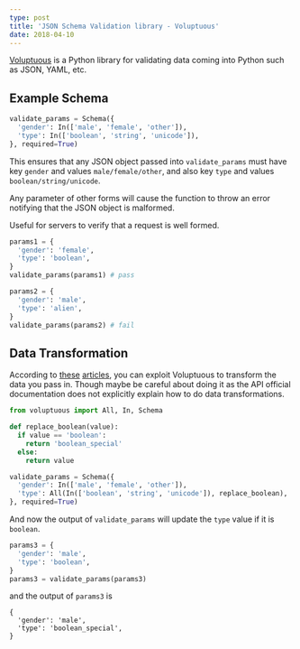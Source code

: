 ```yaml
---
type: post
title: 'JSON Schema Validation library - Voluptuous'
date: 2018-04-10
---
```


[Voluptuous](https://github.com/alecthomas/voluptuous) is a Python library for
validating data coming into Python such as JSON, YAML, etc.

## Example Schema

```py
validate_params = Schema({
  'gender': In(['male', 'female', 'other']),
  'type': In(['boolean', 'string', 'unicode']),
}, required=True)
```

This ensures that any JSON object passed into `validate_params`
must have key `gender` and values `male/female/other`,
and also key `type` and values `boolean/string/unicode`.

Any parameter of other forms will cause the function to throw an error
notifying that the JSON object is malformed.

Useful for servers to verify that a request is well formed.

```py
params1 = {
  'gender': 'female',
  'type': 'boolean',
}
validate_params(params1) # pass

params2 = {
  'gender': 'male',
  'type': 'alien',
}
validate_params(params2) # fail
```

## Data Transformation

According to [these](https://julien.danjou.info/python-schema-validation-voluptuous/)
[articles](https://github.com/alecthomas/voluptuous/issues/124), 
you can exploit Voluptuous to transform the data you pass in.
Though maybe be careful about doing it as the API official documentation
does not explicitly explain how to do data transformations.

```py
from voluptuous import All, In, Schema

def replace_boolean(value):
  if value == 'boolean':
    return 'boolean_special'
  else:
    return value

validate_params = Schema({
  'gender': In(['male', 'female', 'other']),
  'type': All(In(['boolean', 'string', 'unicode']), replace_boolean),
}, required=True)
```

And now the output of `validate_params` will update the `type` value if it is `boolean`.

```py
params3 = {
  'gender': 'male',
  'type': 'boolean',
}
params3 = validate_params(params3)
```
and the output of `params3` is 
```
{
  'gender': 'male',
  'type': 'boolean_special',
}
```








